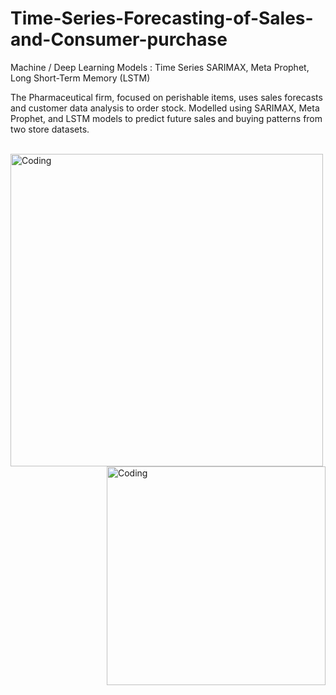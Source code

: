 # Time-Series-Forecasting-of-Sales-and-Consumer-purchase

 Machine / Deep Learning Models : Time Series SARIMAX, Meta Prophet, Long Short-Term Memory (LSTM) 
 
 The Pharmaceutical firm, focused on perishable items, uses sales forecasts and customer data analysis to order stock. Modelled using SARIMAX, Meta Prophet, and LSTM models to predict future sales and buying patterns from two store datasets.<br><br>

 <img align="left" alt="Coding" width="500" src="https://cdn.dribbble.com/users/3593/screenshots/2475280/linechart.gif"> 
 <img align="right" alt="Coding" width="350" src="https://media0.giphy.com/media/v1.Y2lkPTc5MGI3NjExOWxrN3E0YWFlOTNrcTJsajB2b3dmeGUybWJpcXdreGxwNWpwOHNqNiZlcD12MV9pbnRlcm5hbF9naWZfYnlfaWQmY3Q9Zw/LmN8OYiY4m0X85K0Zz/giphy.gif"> 
